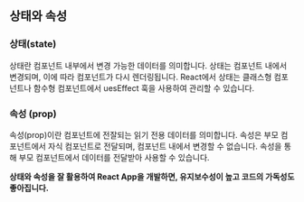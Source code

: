 ## 상태와 속성

### 상태(state)

상태란 컴포넌트 내부에서 변경 가능한 데이터를 의미합니다. 상태는 컴포넌트 내에서 변경되며, 이에 따라 컴포넌트가 다시 렌더링됩니다. React에서 상태는 클래스형 컴포넌트나 함수형 컴포넌트에서 uesEffect 훅을 사용하여 관리할 수 있습니다. 

### 속성 (prop)

속성(prop)이란 컴포넌트에 전잘되는 읽기 전용 데이터를 의미합니다. 속성은 부모 컴포넌트에서 자식 컴포넌트로 전달되며, 컴포넌트 내에서 변경할 수 없습니다. 속성을 통해 부모 컴포넌트에서 데이터를 전달받아 사용할 수 있습니다. 

**상태와 속성을 잘 활용하여 React App을 개발하면, 유지보수성이 높고 코드의 가독성도 좋아집니다.**